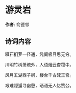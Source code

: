 # 游灵岩

**作者**: 俞德邻

## 诗词内容

蹑石扪萝一径通，凭阑极目思无穷。

川明竹树萧疏外，人语烟云杳霭中。

风月五湖西子舸，楼台千古梵王宫。

艰难隠遁寻幽憩，晤语无人忆赞公。

